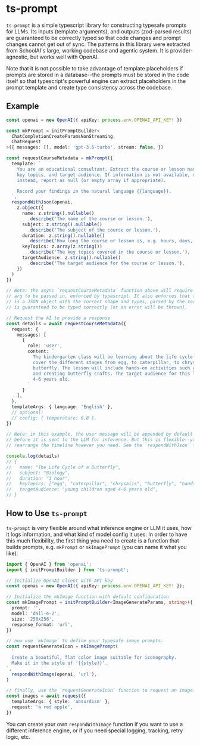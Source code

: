 # ts-prompt

`ts-prompt` is a simple typescript library for constructing typesafe prompts for LLMs. Its inputs
(template arguments), and outputs (zod-parsed results) are guaranteed to be correctly typed
so that code changes and prompt changes cannot get out of sync. The patterns in this library were
extracted from SchoolAI's large, working codebase and agentic system. It is provider-agnostic, but
works well with OpenAI.

Note that it is not possible to take advantage of template placeholders if prompts are stored in a
database--the prompts must be stored in the code itself so that typescript's powerful engine can
extract placeholders in the prompt template and create type consistency across the codebase.

## Example

```typescript
const openai = new OpenAI({ apiKey: process.env.OPENAI_API_KEY! })

const mkPrompt = initPromptBuilder<
  ChatCompletionCreateParamsNonStreaming,
  ChatRequest
>({ messages: [], model: 'gpt-3.5-turbo', stream: false, })

const requestCourseMetadata = mkPrompt({
  template: `
    You are an educational consultant. Extract the course or lesson name, subject, duration,
    key topics, and target audience. If information is not available, do not make up details--
    instead, report as null (or empty array if appropriate).

    Record your findings in the natural language {{language}}.
  `,
  respondWithJson(openai,
    z.object({
      name: z.string().nullable()
        .describe('The name of the course or lesson.'),
      subject: z.string().nullable()
        .describe('The subject of the course or lesson.'),
      duration: z.string().nullable()
        .describe('How long the course or lesson is, e.g. hours, days, or weeks.'),
      keyTopics: z.array(z.string())
        .describe('The key topics covered in the course or lesson.'),
      targetAudience: z.string().nullable()
        .describe('The target audience for the course or lesson.'),
    })
  )
})

// Note: the async `requestCourseMetadata` function above will require a `language` template
// arg to be passed in, enforced by typescript. It also enforces that the response from the LLM
// is a JSON object with the correct shape and types, parsed by the zod schema provided. The result
// is guaranteed to be typed correctly (or an error will be thrown).

// Request the AI to provide a response
const details = await requestCourseMetadata({
  request: {
    messages: [
      {
        role: 'user',
        content: `
          The kindergarten class will be learning about the life cycle of a butterfly. The topic will
          cover the different stages from egg, to caterpillar, to chrysalis, and finally to
          butterfly. The lesson will include hands-on activities such as observing live caterpillars
          and creating butterfly crafts. The target audience for this lesson is young children aged
          4-6 years old.
        `
      }
    ],
  },
  templateArgs: { language: 'English' },
  // optional:
  // config: { temperature: 0.8 },
})

// Note: in this example, the user message will be appended by default to the system message,
// before it is sent to the LLM for inference. But this is flexible--you can arrange or
// rearrange the timeline however you need. See the `respondWithJson` function for more info.

console.log(details)
// {
//   name: "The Life Cycle of a Butterfly",
//   subject: "Biology",
//   duration: "1 hour",
//   keyTopics: ["egg", "caterpillar", "chrysalis", "butterfly", "hands-on activities"],
//   targetAudience: "young children aged 4-6 years old",
// }
```

## How to Use `ts-prompt`

`ts-prompt` is very flexible around what inference engine or LLM it uses, how it logs information,
and what kind of model config it uses. In order to have this much flexibility, the first thing
you need to create is a function that builds prompts, e.g. `mkPrompt` or `mkImagePrompt` (you can
name it what you like):

```typescript
import { OpenAI } from 'openai';
import { initPromptBuilder } from 'ts-prompt';

// Initialize OpenAI client with API key
const openai = new OpenAI({ apiKey: process.env.OPENAI_API_KEY! });

// Initialize the mkImage function with default configuration
const mkImagePrompt = initPromptBuilder<ImageGenerateParams, string>({
  prompt: '',
  model: 'dall-e-2',
  size: '256x256',
  response_format: 'url',
})

// now use `mkImage` to define your typesafe image prompts:
const requestGenerateIcon = mkImagePrompt(
  `
  Create a beautiful, flat color image suitable for iconography.
  Make it in the style of '{{style}}'.
`,
  respondWithImage(openai, 'url'),
)

// finally, use the `requestGenerateIcon` function to request an image:
const images = await request({
  templateArgs: { style: 'absurdism' },
  request: 'a red apple',
})

```

You can create your own `respondWithImage` function if you want to use a different inference
engine, or if you need special logging, tracking, retry logic, etc.
